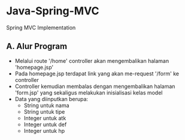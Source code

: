 # Java-Spring-MVC
Spring MVC Implementation

## A. Alur Program
- Melalui route '/home' controller akan mengembalikan halaman 'homepage.jsp'
- Pada homepage.jsp terdapat link yang akan me-request '/form' ke controller
- Controller kemudian membalas dengan mengembalikan halaman 'form.jsp' yang sekaligus melakukan inisialisasi kelas model
- Data yang diinputkan berupa:
  - String untuk nama
  - String untuk tipe
  - Integer untuk atk
  - Integer untuk def
  - Integer untuk hp
  

